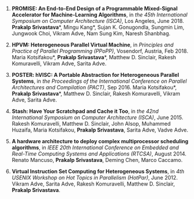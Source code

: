 1. **PROMISE: An End-to-End Design of a Programmable Mixed-Signal Accelerator for Machine-Learning Algorithms**, in _the 45th International Symposium on Computer Architecture (ISCA)_, Los Angeles, June 2018. **Prakalp Srivastava***, Mingu Kang*, Sujan K. Gonugondla, Sungmin Lim, Jungwook Choi, Vikram Adve, Nam Sung Kim, Naresh Shanbhag.

2. **HPVM: Heterogeneous Parallel Virtual Machine**, in _Principles and Practice of Parallel Programming (PPoPP)_, Vosendorf, Austria, Feb 2018. Maria Kotsifakou*, **Prakalp Srivastava***, Matthew D. Sinclair, Rakesh Komuravelli, Vikram Adve, Sarita Adve.

3. **POSTER: hVISC: A Portable Abstraction for Heterogeneous Parallel Systems**, in _the Proceedings of the International Conference on Parallel Architectures and Compilation (PACT)_, Sep 2016. Maria Kotsifakou*, **Prakalp Srivastava***, Matthew D. Sinclair, Rakesh Komuravelli, Vikram Adve, Sarita Adve.

4. **Stash: Have Your Scratchpad and Cache it Too**, in _the 42nd International Symposium on Computer Architecture (ISCA)_, June 2015. Rakesh Komuravelli, Matthew D. Sinclair, John Alsop, Muhammed Huzaifa, Maria Kotsifakou, **Prakalp Srivastava**, Sarita Adve, Vadve Adve.

5. **A hardware architecture to deploy complex multiprocessor scheduling algorithms**, in _IEEE 20th International Conference on Embedded and Real-Time Computing Systems and Applications (RTCSA)_, August 2014. Renato Mancuso, **Prakalp Srivastava**, Deming Chen, Marco Caccamo.

6. **Virtual Instruction Set Computing for Heterogeneous Systems**, in _4th USENIX Workshop on Hot Topics in Parallelism (HotPar)_, June 2012. Vikram Adve, Sarita Adve, Rakesh Komuravelli, Matthew D. Sinclair, **Prakalp Srivastava**.
